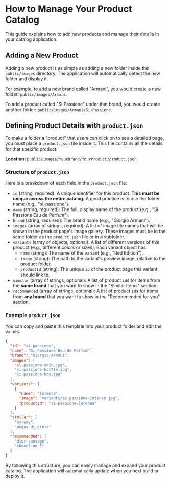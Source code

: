 # How to Manage Your Product Catalog

This guide explains how to add new products and manage their details in your catalog application.

## Adding a New Product

Adding a new product is as simple as adding a new folder inside the `public/images` directory. The application will automatically detect the new folder and display it.

For example, to add a new brand called "Armani", you would create a new folder: `public/images/Armani`.

To add a product called "Si Passione" under that brand, you would create another folder: `public/images/Armani/Si-Passione`.

## Defining Product Details with `product.json`

To make a folder a "product" that users can click on to see a detailed page, you must place a `product.json` file inside it. This file contains all the details for that specific product.

**Location:** `public/images/YourBrand/YourProduct/product.json`

### Structure of `product.json`

Here is a breakdown of each field in the `product.json` file:

- `id` (string, required): A unique identifier for this product. **This must be unique across the entire catalog.** A good practice is to use the folder name (e.g., "si-passione").
- `name` (string, required): The full, display name of the product (e.g., "Sì Passione Eau de Parfum").
- `brand` (string, required): The brand name (e.g., "Giorgio Armani").
- `images` (array of strings, required): A list of image file names that will be shown in the product page's image gallery. These images must be in the same folder as the `product.json` file or in a subfolder.
- `variants` (array of objects, optional): A list of different versions of this product (e.g., different colors or sizes). Each variant object has:
  - `name` (string): The name of the variant (e.g., "Red Edition").
  - `image` (string): The path to the variant's preview image, relative to the product folder.
  - `productId` (string): The unique `id` of the product page this variant should link to.
- `similar` (array of strings, optional): A list of product `id`s for items from the **same brand** that you want to show in the "Similar Items" section.
- `recommended` (array of strings, optional): A list of product `id`s for items from **any brand** that you want to show in the "Recommended for you" section.

### Example `product.json`

You can copy and paste this template into your product folder and edit the values.

```json
{
  "id": "si-passione",
  "name": "Sì Passione Eau de Parfum",
  "brand": "Giorgio Armani",
  "images": [
    "si-passione-main.jpg",
    "si-passione-bottle.jpg",
    "si-passione-box.jpg"
  ],
  "variants": [
    {
      "name": "Intense",
      "image": "variants/si-passione-intense.jpg",
      "productId": "si-passione-intense"
    }
  ],
  "similar": [
    "my-way",
    "acqua-di-gioia"
  ],
  "recommended": [
    "dior-sauvage",
    "chanel-no-5"
  ]
}
```

By following this structure, you can easily manage and expand your product catalog. The application will automatically update when you next build or deploy it.
